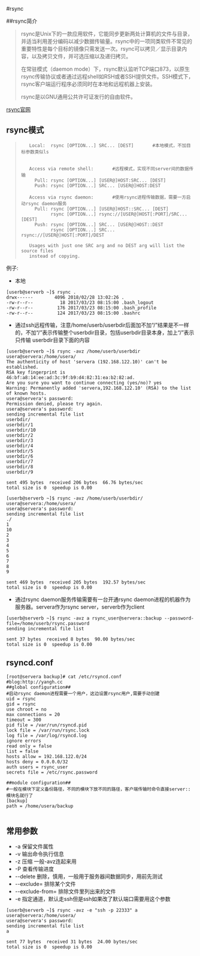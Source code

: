#rsync

##rsync简介

> rsync是Unix下的一款应用软件，它能同步更新两处计算机的文件与目录，并适当利用差分编码以减少数据传输量。rsync中的一项同类软件不常见的重要特性是每个目标的镜像只需发送一次。rsync可以拷贝／显示目录内容，以及拷贝文件，并可选压缩以及递归拷贝。
>
> 在常驻模式（daemon mode）下，rsync默认监听TCP端口873，以原生rsync传输协议或者通过远程shell如RSH或者SSH提供文件。SSH模式下，rsync客户端运行程序必须同时在本地和远程机器上安装。
>
> rsync是以GNU通用公共许可证发行的自由软件。

[rsync官网](https://rsync.samba.org/)

## rsync模式

>
> ```Shell
>    Local:  rsync [OPTION...] SRC... [DEST]       #本地模式，不加目标参数类似ls
>
>
>    Access via remote shell:       #远程模式，实现不同server间的数据传输
>      Pull: rsync [OPTION...] [USER@]HOST:SRC... [DEST]
>      Push: rsync [OPTION...] SRC... [USER@]HOST:DEST
>      
>    Access via rsync daemon:       #使用rsync进程传输数据，需要一方启动rsync daemon服务
>      Pull: rsync [OPTION...] [USER@]HOST::SRC... [DEST]
>            rsync [OPTION...] rsync://[USER@]HOST[:PORT]/SRC... [DEST]
>      Push: rsync [OPTION...] SRC... [USER@]HOST::DEST
>            rsync [OPTION...] SRC... rsync://[USER@]HOST[:PORT]/DEST
>
>    Usages with just one SRC arg and no DEST arg will list the source files
>    instead of copying.
> ```

例子:

* 本地

```shell
[userb@serverb ~]$ rsync .
drwx------        4096 2018/02/28 13:02:26 .
-rw-r--r--          18 2017/03/23 08:15:00 .bash_logout
-rw-r--r--         176 2017/03/23 08:15:00 .bash_profile
-rw-r--r--         124 2017/03/23 08:15:00 .bashrc
```



* 通过ssh远程传输，注意/home/userb/userbdir后面加不加“/”结果是不一样的，不加“/”表示传输整个userbdir目录，包括userbdir目录本身，加上“/”表示只传输 userbdir目录下面的内容

```shell
[userb@serverb ~]$ rsync -avz /home/userb/userbdir  usera@servera:/home/usera/  
The authenticity of host 'servera (192.168.122.10)' can't be established.
RSA key fingerprint is 46:bf:a8:14:ee:ad:3c:9f:b9:d4:82:31:ea:b2:82:ad.
Are you sure you want to continue connecting (yes/no)? yes
Warning: Permanently added 'servera,192.168.122.10' (RSA) to the list of known hosts.
usera@servera's password:
Permission denied, please try again.
usera@servera's password:
sending incremental file list
userbdir/
userbdir/1
userbdir/10
userbdir/2
userbdir/3
userbdir/4
userbdir/5
userbdir/6
userbdir/7
userbdir/8
userbdir/9

sent 495 bytes  received 206 bytes  66.76 bytes/sec
total size is 0  speedup is 0.00

[userb@serverb ~]$ rsync -avz /home/userb/userbdir/  usera@servera:/home/usera/
usera@servera's password:
sending incremental file list
./
1
10
2
3
4
5
6
7
8
9

sent 469 bytes  received 205 bytes  192.57 bytes/sec
total size is 0  speedup is 0.00

```

* 通过rsync daemon服务传输需要有一台开通rsync daemon进程的机器作为服务器。servera作为rsync server，serverb作为client

```Shell
[userb@serverb ~]$ rsync -avz a rsync_user@servera::backup --password-file=/home/userb/rsync.password
sending incremental file list

sent 37 bytes  received 8 bytes  90.00 bytes/sec
total size is 0  speedup is 0.00

```

## rsyncd.conf

```shell
[root@servera backup]# cat /etc/rsyncd.conf
#blog:http://yangh.cc
##global configuration##
#启动rsync daemon进程需要一个用户，这边设置rsync用户,需要手动创建
uid = rsync   
gid = rsync
use chroot = no 
max connections = 20
timeout = 300
pid file = /var/run/rsyncd.pid
lock file = /var/run/rsync.lock
log file = /var/log/rsyncd.log
ignore errors
read only = false
list = false
hosts allow = 192.168.122.0/24
hosts deny = 0.0.0.0/32
auth users = rsync_user
secrets file = /etc/rsync.password

##module configuration##
#一般在模块下定义备份路径，不同的模块下放不同的路径，客户端传输时命令直接server::模块名就行了
[backup]
path = /home/usera/backup


```

## 常用参数

* -a 保留文件属性
* -v 输出命令执行信息
* -z 压缩  一般-avz连起来用
* -P 查看传输进度
* --delete 删除，慎用，一般用于服务器间数据同步，用前先测试
* --exclude= 排除某个文件 
* --exclude-from= 排除文件里列出来的文件
* -e 指定通道，默认走ssh但是ssh如果改了默认端口需要用这个参数

```shell
[userb@serverb ~]$ rsync -avz -e "ssh -p 22333" a usera@servera:/home/usera/
usera@servera's password:
sending incremental file list
a

sent 77 bytes  received 31 bytes  24.00 bytes/sec
total size is 0  speedup is 0.00

```



